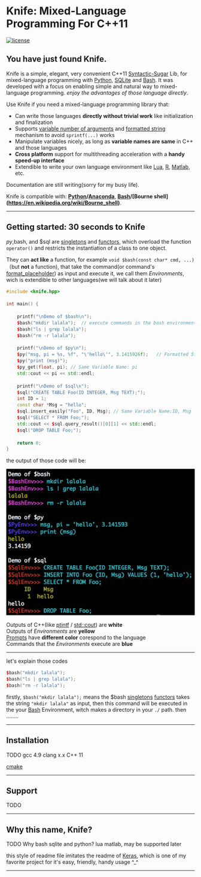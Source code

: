 # Knife: Mixed-Language Programming For C++11


[![license](https://img.shields.io/github/license/mashape/apistatus.svg?maxAge=2592000)](https://github.com/FeifanXu/knife/blob/master/LICENSE)

## You have just found Knife.

Knife is a simple, elegant, very convenient C++11 [Syntactic-Sugar](https://en.wikipedia.org/wiki/Syntactic_sugar) Lib, for mixed-language programming with [Python](https://www.python.org/), [SQLite](https://www.sqlite.org/) and [Bash](https://www.gnu.org/software/bash/). It was developed with a focus on enabling simple and natural way to mixed-language programming. *enjoy the advantages of those language directly*.

Use Knife if you need a mixed-language programming library that:

- Can write those languages **directly without trivial work** like initialization and finalization
- Supports [variable number of arguments](http://publications.gbdirect.co.uk/c_book/chapter9/stdarg.html) and [formatted string](https://en.wikipedia.org/wiki/Printf_format_string) mechanism to avoid ```sprintf(...)``` works
- Manipulate variables nicely, as long as **variable names are same** in C++ and those languages
- **Cross platform** support for multithreading acceleration with a **handy speed-up interface**
- Extendible to write your own language environment like [Lua](http://www.lua.org/), [R](https://www.r-project.org/), [Matlab](https://www.mathworks.com/products/matlab.html), etc.


Documentation are still writing(sorry for my busy life).

Knife is compatible with: __[Python](https://www.python.org/)/[Anaconda](https://www.anaconda.com/what-is-anaconda/)__, __[Bash](https://en.wikipedia.org/wiki/Bash_(Unix_shell))/[Bourne shell](https://en.wikipedia.org/wiki/Bourne_shell)__.


------------------

## Getting started: 30 seconds to Knife
 $py,$bash, and $sql are [singletons](https://en.wikipedia.org/wiki/Singleton_pattern) and [functors](https://www.cprogramming.com/tutorial/functors-function-objects-in-c++.html), which overload the function ```operator()``` and restricts the instantiation of a class to one object.  
 
  They can **act like** a function, for example ```void $bash(const char* cmd, ...)```（but **not** a function), that take the command(or command's [format_placeholder](https://en.wikipedia.org/wiki/Printf_format_string#Format_placeholder_specification)) as input and execute it, we call them *Environments*, wich is extendible to other languages(we will talk about it later)  
  

```C++
#include <knife.hpp>

int main() {

    printf("\nDemo of $bash\n");
    $bash("mkdir lalala");  // execute commands in the bash environment
    $bash("ls | grep lalala");
    $bash("rm -r lalala");

    printf("\nDemo of $py\n");
    $py("msg, pi = %s, %f", "\'hello\'", 3.1415926f);   // Formatted String
    $py("print (msg)");
    $py_get(float, pi); // Same Variable Name: pi
    std::cout << pi << std::endl;

    printf("\nDemo of $sql\n");
    $sql("CREATE TABLE Foo(ID INTEGER, Msg TEXT);");
    int ID = 1;
    const char *Msg = "hello";
    $sql.insert_easily("Foo", ID, Msg); // Same Variable Name:ID, Msg
    $sql("SELECT * FROM Foo;");
    std::cout << $sql.query_result()[0][1] << std::endl;
    $sql("DROP TABLE Foo;");

    return 0;
}
```
the output of those code will be:  

![all_usage](https://github.com/FeifanXu/knife/blob/master/pic/usage_simple.png)  
  
  Outputs of C++(like [ptintf](https://en.wikipedia.org/wiki/Printf_format_string) / [std::cout](https://en.wikipedia.org/wiki/Input/output_(C%2B%2B)#Input.2Foutput_streams)) are **white**  
  Outputs of _Environments_ are **yellow**  
[Prompts](https://en.wikipedia.org/wiki/Command-line_interface#Command_prompt) have **different color** corespond to the language  
Commands that the _Environments_ execute are **blue**  

------------------

let's explain those codes
 

```C++
$bash("mkdir lalala");
$bash("ls | grep lalala");
$bash("rm -r lalala");
```
  firstly, ```$bash("mkdir lalala");``` means the $bash [singletons](https://en.wikipedia.org/wiki/Singleton_pattern) [functors](https://www.cprogramming.com/tutorial/functors-function-objects-in-c++.html) takes the string ```"mkdir lalala"``` as input, then this command will be executed in the your [Bash](https://www.gnu.org/software/bash/) Environment, witch makes a directory in your ```./``` path.
  then ........

------------------


## Installation

TODO
gcc 4.9
clang x.x
C++ 11

[cmake](https://cmake.org/)

------------------


## Support

TODO

------------------


## Why this name, Knife?
TODO
Why bash sqlite and python?
lua matlab, may be supported later

this style of readme file imitates the readme of [Keras](https://github.com/keras-team/keras), which is one of my favorite project for it's easy, friendly, handy usage ^_^

------------------
